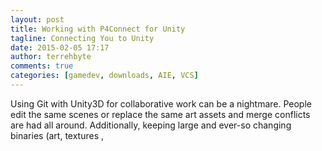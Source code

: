 ```yaml
---
layout: post
title: Working with P4Connect for Unity
tagline: Connecting You to Unity
date: 2015-02-05 17:17
author: terrehbyte
comments: true
categories: [gamedev, downloads, AIE, VCS]
---
```


Using Git with Unity3D for collaborative work can be a nightmare. People edit the same scenes or replace the same art assets and merge conflicts are had all around. Additionally, keeping large and ever-so changing binaries (art, textures ,
